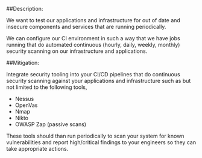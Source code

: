 ##Description:

We want to test our applications and infrastructure for out of date and
insecure components and services that are running periodically. 

We can configure our CI environment in such a way that we have
jobs running that do automated continuous (hourly, daily, weekly, monthly)
security scanning on our infrastructure and applications. 

##Mitigation:

Integrate security tooling into your CI/CD pipelines that do
continuous security scanning against your applications and infrastructure
such as but not limited to the following tools,

* Nessus
* OpenVas
* Nmap
* Nikto
* OWASP Zap (passive scans)

These tools should than run periodically to scan your system for known
vulnerabilities and report high/critical findings to your engineers so
they can take appropriate actions.
